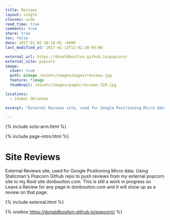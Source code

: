 ```yaml
---
title: Reviews
layout: single
classes: wide
read_time: true
comments: true
share: true
toc: false
date: 2017-01-02 16:16:01 -0600
last_modified_at: 2017-01-13T12:42:38-04:00

external_url: https://donaldboulton.github.io/popcorn/
external_site: popcorn
image:
  cover: true
  path: &image /assets/images/pages/reviews.jpg
  feature: *image
  thumbnail: /assets/images/pages/reviews-320.jpg

locations:
  - Idabel OKlahoma

excerpt: "External Reviews site, used for Google Positioning Micro data. Using Staticman's Popcorn Github repo to push reviews from my external popcorn site to my Root site donboulton.com. This is still a work in progress so Leave a Review for any page in donboulton.com and It will show up as a review on that page."

---
```


{% include octo-arm.html %}

{% include page-intro.html %}

# Site Reviews

External Reviews site, used for Google Positioning Micro data. Using Staticman's Popcorn Github repo to push reviews from my external popcorn site to my Root site donboulton.com. This is still a work in progress so Leave a Review for any page in donboulton.com and It will show up as a review on that page.

{% include external.html %}

{% onebox https://donaldboulton.github.io/popcorn/ %}